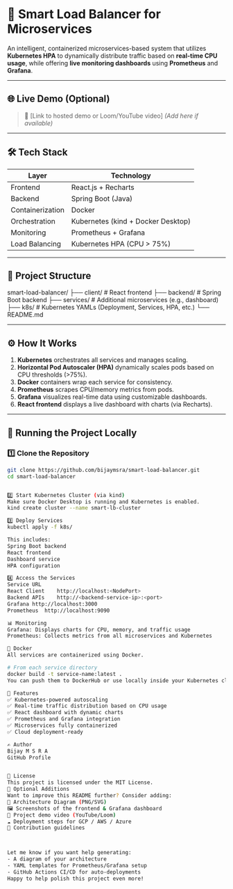 # 🚀 Smart Load Balancer for Microservices

An intelligent, containerized microservices-based system that utilizes **Kubernetes HPA** to dynamically distribute traffic based on **real-time CPU usage**, while offering **live monitoring dashboards** using **Prometheus** and **Grafana**.

---

## 🌐 Live Demo (Optional)
> 🔗 [Link to hosted demo or Loom/YouTube video] *(Add here if available)*

---

## 🛠️ Tech Stack

| Layer        | Technology                         |
|--------------|-------------------------------------|
| Frontend     | React.js + Recharts                |
| Backend      | Spring Boot (Java)                 |
| Containerization | Docker                          |
| Orchestration | Kubernetes (kind + Docker Desktop) |
| Monitoring   | Prometheus + Grafana               |
| Load Balancing | Kubernetes HPA (CPU > 75%)       |

---

## 📁 Project Structure

smart-load-balancer/ ├── client/ # React frontend ├── backend/ # Spring Boot backend ├── services/ # Additional microservices (e.g., dashboard) ├── k8s/ # Kubernetes YAMLs (Deployment, Services, HPA, etc.) └── README.md



---

## ⚙️ How It Works

1. **Kubernetes** orchestrates all services and manages scaling.
2. **Horizontal Pod Autoscaler (HPA)** dynamically scales pods based on CPU thresholds (>75%).
3. **Docker** containers wrap each service for consistency.
4. **Prometheus** scrapes CPU/memory metrics from pods.
5. **Grafana** visualizes real-time data using customizable dashboards.
6. **React frontend** displays a live dashboard with charts (via Recharts).

---

## 🚀 Running the Project Locally

### 1️⃣ Clone the Repository

```bash
git clone https://github.com/bijaymsra/smart-load-balancer.git
cd smart-load-balancer


2️⃣ Start Kubernetes Cluster (via kind)
Make sure Docker Desktop is running and Kubernetes is enabled.
kind create cluster --name smart-lb-cluster

3️⃣ Deploy Services
kubectl apply -f k8s/

This includes:
Spring Boot backend
React frontend
Dashboard service
HPA configuration

4️⃣ Access the Services
Service	URL
React Client	http://localhost:<NodePort>
Backend APIs	http://<backend-service-ip>:<port>
Grafana	http://localhost:3000
Prometheus	http://localhost:9090

📊 Monitoring
Grafana: Displays charts for CPU, memory, and traffic usage
Prometheus: Collects metrics from all microservices and Kubernetes

🐳 Docker
All services are containerized using Docker.

# From each service directory
docker build -t service-name:latest .
You can push them to DockerHub or use locally inside your Kubernetes cluster.

📌 Features
✅ Kubernetes-powered autoscaling
✅ Real-time traffic distribution based on CPU usage
✅ React dashboard with dynamic charts
✅ Prometheus and Grafana integration
✅ Microservices fully containerized
✅ Cloud deployment-ready

✍️ Author
Bijay M S R A
GitHub Profile


📜 License
This project is licensed under the MIT License.
📸 Optional Additions
Want to improve this README further? Consider adding:
🧱 Architecture Diagram (PNG/SVG)
🖼️ Screenshots of the frontend & Grafana dashboard
🎥 Project demo video (YouTube/Loom)
☁️ Deployment steps for GCP / AWS / Azure
🤝 Contribution guidelines



Let me know if you want help generating:
- A diagram of your architecture
- YAML templates for Prometheus/Grafana setup
- GitHub Actions CI/CD for auto-deployments  
Happy to help polish this project even more!
